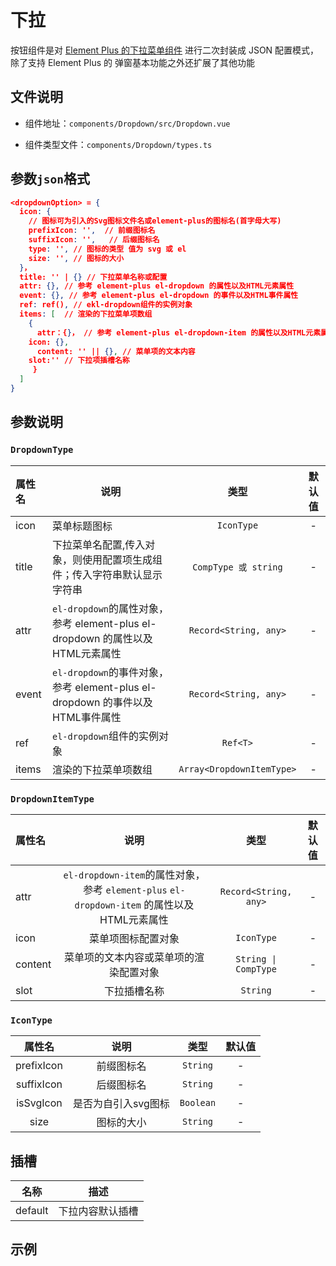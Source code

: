 # 下拉

按钮组件是对 [Element Plus 的下拉菜单组件](https://element-plus.org/zh-CN/component/dropdown.html) 进行二次封装成 JSON 配置模式，除了支持 Element Plus 的 弹窗基本功能之外还扩展了其他功能

## 文件说明

- 组件地址：`components/Dropdown/src/Dropdown.vue`

- 组件类型文件：`components/Dropdown/types.ts`

## 参数`json`格式

  ```json
  <dropdownOption> = {
    icon: {
      // 图标可为引入的Svg图标文件名或element-plus的图标名(首字母大写)
      prefixIcon: '',  // 前缀图标名
      suffixIcon: '',	// 后缀图标名
      type: '', // 图标的类型 值为 svg 或 el
      size: '', // 图标的大小
    }，
    title: '' | {} // 下拉菜单名称或配置
    attr: {}, // 参考 element-plus el-dropdown 的属性以及HTML元素属性
    event: {}, // 参考 element-plus el-dropdown 的事件以及HTML事件属性
    ref: ref(), // ekl-dropdown组件的实例对象
    items: [  // 渲染的下拉菜单项数组
      {
        attr：{}， // 参考 element-plus el-dropdown-item 的属性以及HTML元素属性
  	  icon: {},
        content: '' || {}, // 菜单项的文本内容
  	  slot:'' // 下拉项插槽名称
       }
    ]
  }
  ```

## 参数说明

### `DropdownType`

|   属性名    |                             说明                             |           类型            | 默认值 |
| :---------- | ------------------------------------------------------------ | :-----------------------: | :----: |
|    icon     |                         菜单标题图标                         |        `IconType`         |   -    |
| title |                        下拉菜单名配置,传入对象，则使用配置项生成组件；传入字符串默认显示字符串                        |        `CompType 或 string`        |   -    |
|    attr     | `el-dropdown`的属性对象，参考 element-plus el-dropdown 的属性以及HTML元素属性 |   `Record<String, any>`   |   -    |
|    event    | `el-dropdown`的事件对象，参考 element-plus el-dropdown 的事件以及HTML事件属性 |   `Record<String, any>`   |   -    |
|     ref     |                 `el-dropdown`组件的实例对象                  |         `Ref<T>`          |   -    |
|   items   |                     渲染的下拉菜单项数组                     | `Array<DropdownItemType>` |   -    |

### `DropdownItemType`

| 属性名  |                             说明                             |         类型          | 默认值 |
| :------ | :----------------------------------------------------------: | :-------------------: | :----: |
| attr    | `el-dropdown-item`的属性对象，参考 `element-plus` `el-dropdown-item` 的属性以及HTML元素属性 | `Record<String, any>` |   -    |
| icon    |                      菜单项图标配置对象                      |      `IconType`       |   -    |
| content |            菜单项的文本内容或菜单项的渲染配置对象            | `String \| CompType`  |   -    |
| slot    |                         下拉插槽名称                         |       `String`        |   -    |

### `IconType`

|   属性名   |        说明         |   类型    | 默认值 |
| :--------: | :-----------------: | :-------: | :----: |
| prefixIcon |     前缀图标名      | `String`  |   -    |
| suffixIcon |     后缀图标名      | `String`  |   -    |
| isSvgIcon  | 是否为自引入svg图标 | `Boolean` |   -    |
|    size    |     图标的大小      | `String`  |   -    |



## 插槽

| 名称    | 描述             |
| ------- | ---------------- |
| default | 下拉内容默认插槽 |

## 示例

<xw-demo
    demo-height="100px"
    source-code="element-plus:::dropdown/dropdown-demo"
/>